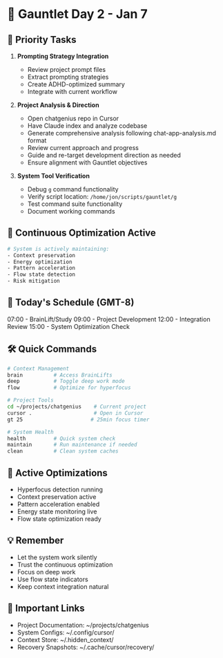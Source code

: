 # 🚀 Gauntlet Day 2 - Jan 7

## 🎯 Priority Tasks
1. **Prompting Strategy Integration**
   - Review project prompt files
   - Extract prompting strategies
   - Create ADHD-optimized summary
   - Integrate with current workflow

2. **Project Analysis & Direction**
   - Open chatgenius repo in Cursor
   - Have Claude index and analyze codebase
   - Generate comprehensive analysis following chat-app-analysis.md format
   - Review current approach and progress
   - Guide and re-target development direction as needed
   - Ensure alignment with Gauntlet objectives

3. **System Tool Verification**
   - Debug `g` command functionality
   - Verify script location: `/home/jon/scripts/gauntlet/g`
   - Test command suite functionality
   - Document working commands

## 💫 Continuous Optimization Active
```bash
# System is actively maintaining:
- Context preservation
- Energy optimization
- Pattern acceleration
- Flow state detection
- Risk mitigation
```

## 📅 Today's Schedule (GMT-8)
07:00 - BrainLift/Study
09:00 - Project Development
12:00 - Integration Review
15:00 - System Optimization Check

## 🛠️ Quick Commands
```bash
# Context Management
brain          # Access BrainLifts
deep           # Toggle deep work mode
flow           # Optimize for hyperfocus

# Project Tools
cd ~/projects/chatgenius    # Current project
cursor .                    # Open in Cursor
gt 25                      # 25min focus timer

# System Health
health         # Quick system check
maintain       # Run maintenance if needed
clean          # Clean system caches
```

## 🔄 Active Optimizations
- Hyperfocus detection running
- Context preservation active
- Pattern acceleration enabled
- Energy state monitoring live
- Flow state optimization ready

## 💡 Remember
- Let the system work silently
- Trust the continuous optimization
- Focus on deep work
- Use flow state indicators
- Keep context integration natural

## 🔗 Important Links
- Project Documentation: ~/projects/chatgenius
- System Configs: ~/.config/cursor/
- Context Store: ~/.hidden_context/
- Recovery Snapshots: ~/.cache/cursor/recovery/